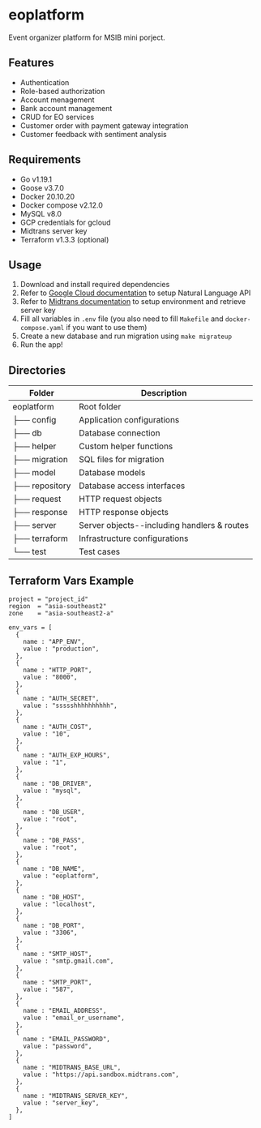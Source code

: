 # eoplatform

Event organizer platform for MSIB mini porject.

## Features

- Authentication
- Role-based authorization
- Account menagement
- Bank account management
- CRUD for EO services
- Customer order with payment gateway integration
- Customer feedback with sentiment analysis

## Requirements

- Go v1.19.1
- Goose v3.7.0
- Docker 20.10.20
- Docker compose v2.12.0
- MySQL v8.0
- GCP credentials for gcloud
- Midtrans server key
- Terraform v1.3.3 (optional)

## Usage

1. Download and install required dependencies
2. Refer to [Google Cloud documentation](https://cloud.google.com/natural-language/docs/setup) to setup Natural Language API
3. Refer to [Midtrans documentation](https://api-docs.midtrans.com/) to setup environment and retrieve server key
4. Fill all variables in `.env` file (you also need to fill `Makefile` and `docker-compose.yaml` if you want to use them)
5. Create a new database and run migration using `make migrateup`
6. Run the app!

## Directories

| Folder         | Description                                 |
| -------------- | ------------------------------------------- |
| eoplatform     | Root folder                                 |
| ├── config     | Application configurations                  |
| ├── db         | Database connection                         |
| ├── helper     | Custom helper functions                     |
| ├── migration  | SQL files for migration                     |
| ├── model      | Database models                             |
| ├── repository | Database access interfaces                  |
| ├── request    | HTTP request objects                        |
| ├── response   | HTTP response objects                       |
| ├── server     | Server objects--including handlers & routes |
| ├── terraform  | Infrastructure configurations               |
| └── test       | Test cases                                  |

## Terraform Vars Example

```
project = "project_id"
region  = "asia-southeast2"
zone    = "asia-southeast2-a"

env_vars = [
  {
    name : "APP_ENV",
    value : "production",
  },
  {
    name : "HTTP_PORT",
    value : "8000",
  },
  {
    name : "AUTH_SECRET",
    value : "ssssshhhhhhhhhh",
  },
  {
    name : "AUTH_COST",
    value : "10",
  },
  {
    name : "AUTH_EXP_HOURS",
    value : "1",
  },
  {
    name : "DB_DRIVER",
    value : "mysql",
  },
  {
    name : "DB_USER",
    value : "root",
  },
  {
    name : "DB_PASS",
    value : "root",
  },
  {
    name : "DB_NAME",
    value : "eoplatform",
  },
  {
    name : "DB_HOST",
    value : "localhost",
  },
  {
    name : "DB_PORT",
    value : "3306",
  },
  {
    name : "SMTP_HOST",
    value : "smtp.gmail.com",
  },
  {
    name : "SMTP_PORT",
    value : "587",
  },
  {
    name : "EMAIL_ADDRESS",
    value : "email_or_username",
  },
  {
    name : "EMAIL_PASSWORD",
    value : "password",
  },
  {
    name : "MIDTRANS_BASE_URL",
    value : "https://api.sandbox.midtrans.com",
  },
  {
    name : "MIDTRANS_SERVER_KEY",
    value : "server_key",
  },
]
```
